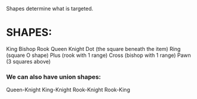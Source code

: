 

Shapes determine what is targeted.


# SHAPES:
King
Bishop
Rook
Queen
Knight
Dot (the square beneath the item)
Ring (square O shape)
Plus (rook with 1 range)
Cross (bishop with 1 range)
Pawn (3 squares above)
### We can also have union shapes:
Queen-Knight
King-Knight
Rook-Knight
Rook-King

